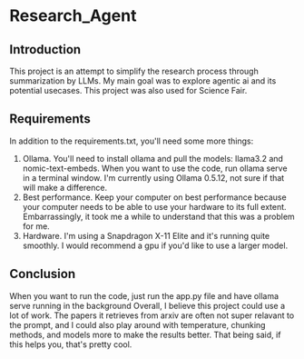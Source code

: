 # Research_Agent

## Introduction
This project is an attempt to simplify the research process through summarization by LLMs.
My main goal was to explore agentic ai and its potential usecases.
This project was also used for Science Fair.

## Requirements
In addition to the requirements.txt, you'll need some more things:

1. Ollama. You'll need to install ollama and pull the models: llama3.2 and nomic-text-embeds. When you want to use the code, run ollama serve in a terminal window. I'm currently using Ollama 0.5.12, not sure if that will make a difference.
2. Best performance. Keep your computer on best performance because your computer needs to be able to use your hardware to its full extent. Embarrassingly, it took me a while to understand that this was a problem for me.
3. Hardware. I'm using a Snapdragon X-11 Elite and it's running quite smoothly. I would recommend a gpu if you'd like to use a larger model.

## Conclusion
When you want to run the code, just run the app.py file and have ollama serve running in the background
Overall, I believe this project could use a lot of work. The papers it retrieves from arxiv are often not super relavant to the prompt, and I could also play around with temperature, chunking methods, and models more to make the results better. That being said, if this helps you, that's pretty cool.
